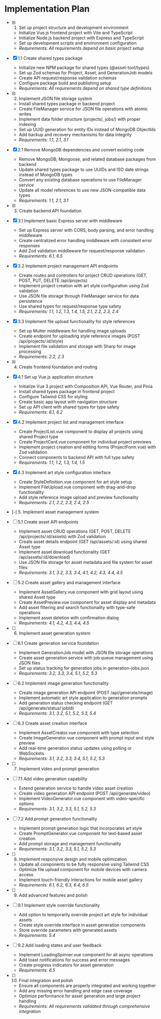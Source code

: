 # Implementation Plan

- [x] 1. Set up project structure and development environment
  - Initialize Vue.js frontend project with Vite and TypeScript
  - Initialize Node.js backend project with Express and TypeScript
  - Set up development scripts and environment configuration
  - _Requirements: All requirements depend on basic project setup_
- [x] 1.1 Create shared types package
  - Initialize new NPM package for shared types (@asset-tool/types)
  - Set up Zod schemas for Project, Asset, and GenerationJob models
  - Create API request/response validation schemas
  - Configure package build and publishing setup
  - _Requirements: All requirements depend on shared type definitions_


- [x] 2. Implement JSON file storage system
  - Install shared types package in backend project
  - Create FileManager service for JSON file operations with atomic writes
  - Implement data folder structure (projects/, jobs/) with proper indexing
  - Set up UUID generation for entity IDs instead of MongoDB ObjectIds
  - Add backup and recovery mechanisms for data integrity
  - _Requirements: 1.1, 2.1, 3.1_
- [x] 2.1 Remove MongoDB dependencies and convert existing code
  - Remove MongoDB, Mongoose, and related database packages from backend
  - Update shared types package to use UUIDs and ISO date strings instead of MongoDB types
  - Convert any existing database operations to use FileManager service
  - Update all model references to use new JSON-compatible data types
  - _Requirements: 1.1, 2.1, 3.1_


- [x] 3. Create backend API foundation
- [x] 3.1 Implement basic Express server with middleware
  - Set up Express server with CORS, body parsing, and error handling middleware
  - Create centralized error handling middleware with consistent error responses
  - Add Zod validation middleware for request/response validation
  - _Requirements: 6.1, 6.5_
- [x] 3.2 Implement project management API endpoints
  - Create routes and controllers for project CRUD operations (GET, POST, PUT, DELETE /api/projects)
  - Implement project creation with art style configuration using Zod validation
  - Use JSON file storage through FileManager service for data persistence
  - Use shared types for request/response type safety
  - _Requirements: 1.1, 1.2, 1.3, 1.4, 1.5, 2.1, 2.2, 2.3, 2.4_
- [x] 3.3 Implement file upload functionality for style references
  - Set up Multer middleware for handling image uploads
  - Create endpoint for uploading style reference images (POST /api/projects/:id/style)
  - Implement file validation and storage with Sharp for image processing
  - _Requirements: 2.2, 2.3_


- [x] 4. Create frontend foundation and routing
- [x] 4.1 Set up Vue.js application structure
  - Initialize Vue 3 project with Composition API, Vue Router, and Pinia
  - Install shared types package in frontend project
  - Configure Tailwind CSS for styling
  - Create basic app layout with navigation structure
  - Set up API client with shared types for type safety
  - _Requirements: 6.1, 6.2_
- [x] 4.2 Implement project list and management interface
  - Create ProjectList.vue component to display all projects using shared Project type
  - Create ProjectCard.vue component for individual project previews
  - Implement project creation and editing forms (ProjectForm.vue) with Zod validation
  - Connect components to backend API with full type safety
  - _Requirements: 1.1, 1.2, 1.3, 1.4, 1.5_
- [x] 4.3 Implement art style configuration interface
  - Create StyleDefinition.vue component for art style setup
  - Implement FileUpload.vue component with drag-and-drop functionality
  - Add style reference image upload and preview functionality
  - _Requirements: 2.1, 2.2, 2.3, 2.4, 2.5_


- [-] 5. Implement asset management system



- [ ] 5.1 Create asset API endpoints


  - Implement asset CRUD operations (GET, POST, DELETE /api/projects/:id/assets) with Zod validation
  - Create asset details endpoint (GET /api/assets/:id) using shared Asset type
  - Implement asset download functionality (GET /api/assets/:id/download)
  - Use JSON file storage for asset metadata and file system for asset files
  - _Requirements: 3.1, 3.2, 3.3, 3.4, 4.1, 4.2, 4.3, 4.4, 4.5_
- [ ] 5.2 Create asset gallery and management interface
  - Implement AssetGallery.vue component with grid layout using shared Asset type
  - Create AssetPreview.vue component for asset display and metadata
  - Add asset filtering and search functionality with type-safe operations
  - Implement asset deletion with confirmation dialog
  - _Requirements: 4.1, 4.2, 4.3, 4.4, 4.5_


- [ ] 6. Implement asset generation system
- [ ] 6.1 Create generation service foundation
  - Implement GenerationJob model with JSON file storage operations
  - Create asset generation service with job queue management using JSON files
  - Set up status tracking for generation jobs in generation-jobs.json
  - _Requirements: 3.2, 3.3, 3.4, 5.1, 5.2, 5.3_
- [ ] 6.2 Implement image generation functionality
  - Create image generation API endpoint (POST /api/generate/image)
  - Implement automatic art style application to generation prompts
  - Add generation status checking endpoint (GET /api/generate/status/:jobId)
  - _Requirements: 3.1, 3.2, 5.1, 5.2, 5.3, 5.4_
- [ ] 6.3 Create asset creation interface
  - Implement AssetCreator.vue component with type selection
  - Create ImageGenerator.vue component with prompt input and style preview
  - Add real-time generation status updates using polling or WebSockets
  - _Requirements: 3.1, 3.2, 3.3, 3.4, 5.1, 5.2, 5.3_


- [ ] 7. Implement video and prompt generation
- [ ] 7.1 Add video generation capability
  - Extend generation service to handle video asset creation
  - Create video generation API endpoint (POST /api/generate/video)
  - Implement VideoGenerator.vue component with video-specific options
  - _Requirements: 3.1, 3.2, 3.3, 5.1, 5.2, 5.3_
- [ ] 7.2 Add prompt generation functionality
  - Implement prompt generation logic that incorporates art style
  - Create PromptGenerator.vue component for text-based asset creation
  - Add prompt storage and management functionality
  - _Requirements: 3.1, 3.2, 3.3, 5.1, 5.2, 5.3_


- [ ] 8. Implement responsive design and mobile optimization
  - Update all components to be fully responsive using Tailwind CSS
  - Optimize file upload component for mobile devices with camera access
  - Implement touch-friendly interactions for mobile asset gallery
  - _Requirements: 6.1, 6.2, 6.3, 6.4, 6.5_


- [ ] 9. Add advanced features and polish
- [ ] 9.1 Implement style override functionality
  - Add option to temporarily override project art style for individual assets
  - Create style override interface in asset generation components
  - Store override parameters with generated assets
  - _Requirements: 5.4_
- [ ] 9.2 Add loading states and user feedback
  - Implement LoadingSpinner.vue component for all async operations
  - Add toast notifications for success and error messages
  - Create progress indicators for asset generation
  - _Requirements: 6.5_

  
- [ ] 10. Final integration and polish
  - Ensure all components are properly integrated and working together
  - Add any missing error handling and edge case coverage
  - Optimize performance for asset generation and large project handling
  - _Requirements: All requirements validated through comprehensive integration_